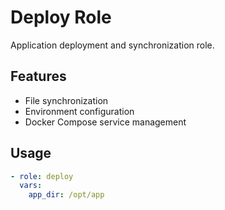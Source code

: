 # Deploy Role

Application deployment and synchronization role.

## Features

- File synchronization
- Environment configuration
- Docker Compose service management

## Usage

```yaml
- role: deploy
  vars:
    app_dir: /opt/app
```
